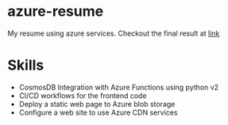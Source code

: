 # azure-resume
My resume using azure services.
Checkout the final result at [link](https://azureresumeacloutgurumine.azureedge.net)
# Skills 
* CosmosDB Integration with Azure Functions using python v2
* CI/CD workflows for the frontend code
* Deploy a static web page to Azure blob storage
* Configure a web site to use Azure CDN services
